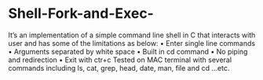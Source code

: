 # Shell-Fork-and-Exec-
It’s an implementation of a simple command line shell in C that interacts with user and has some of the limitations as below: 
•	Enter single line commands 
•	Arguments separated by white space
•	Built in cd command
•	No piping and redirection
•	Exit with ctr+c
Tested on MAC terminal with several commands including ls, cat, grep, head, date, man, file and cd …etc.  
